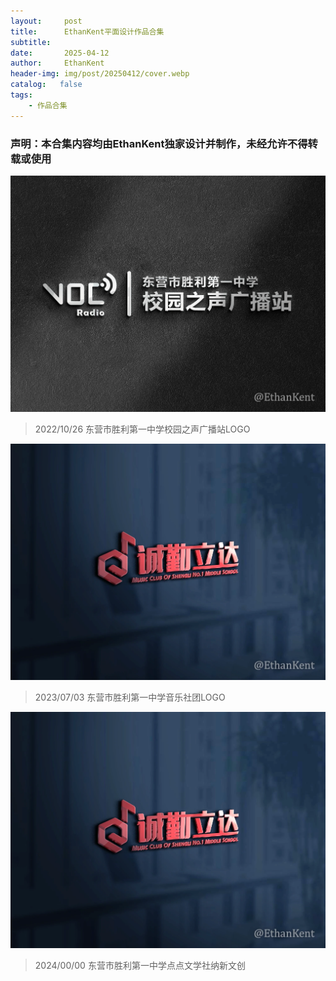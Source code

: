 ```yaml
---
layout:     post
title:      EthanKent平面设计作品合集
subtitle:   
date:       2025-04-12
author:     EthanKent
header-img: img/post/20250412/cover.webp
catalog:   false
tags:
    - 作品合集
---
```


### 声明：本合集内容均由EthanKent独家设计并制作，未经允许不得转载或使用

![img](/img/post/2025-04-12/01.webp)
> 2022/10/26 东营市胜利第一中学校园之声广播站LOGO

![img](/img/post/2025-04-12/02.webp)
> 2023/07/03 东营市胜利第一中学音乐社团LOGO

![img](/img/post/2025-04-12/02.webp)
> 2024/00/00 东营市胜利第一中学点点文学社纳新文创

